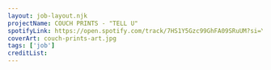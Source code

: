 ```yaml
---
layout: job-layout.njk
projectName: COUCH PRINTS - "TELL U"
spotifyLink: https://open.spotify.com/track/7HS1Y5Gzc99GhFA09SRuUM?si=Yun-r2IrT9mzwkAsJLbAzg
coverArt: couch-prints-art.jpg
tags: ['job']
creditList:
---
```

